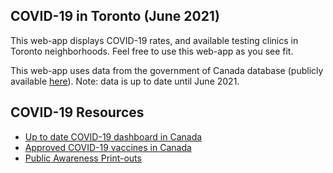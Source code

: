 ﻿## COVID-19 in Toronto (June 2021)
This web-app displays COVID-19 rates, and available testing clinics in Toronto neighborhoods. Feel free to use this web-app as you see fit. 

This web-app uses data from the government of Canada database (publicly available [here](https://www.publichealthontario.ca/en/data-and-analysis/infectious-disease/covid-19-data-surveillance/covid-19-data-tool?tab=summary)).
Note: data is up to date until June 2021.

## COVID-19 Resources

 - [Up to date COVID-19 dashboard in Canada](https://health-infobase.canada.ca/covid-19/epidemiological-summary-covid-19-cases.html#newCases)
 - [Approved COVID-19 vaccines in Canada](https://www.canada.ca/en/health-canada/services/drugs-health-products/covid19-industry/drugs-vaccines-treatments/vaccines.html) 
 - [Public Awareness Print-outs](https://www.canada.ca/en/public-health/services/diseases/2019-novel-coronavirus-infection/awareness-resources.html)

